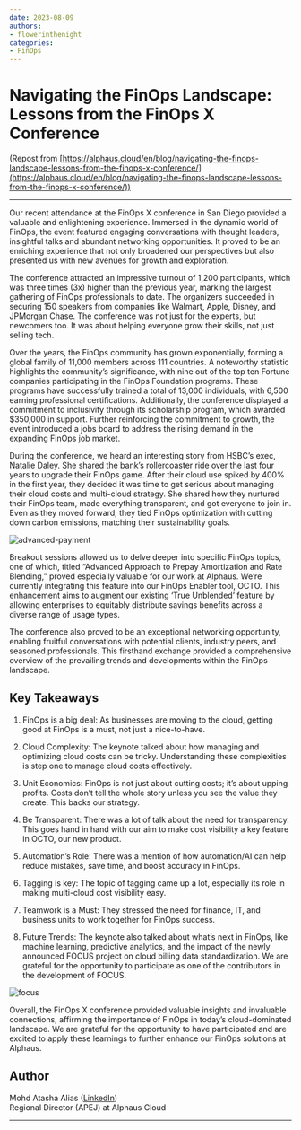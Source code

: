 ```yaml
---
date: 2023-08-09
authors:
- flowerinthenight
categories:
- FinOps
---
```


# Navigating the FinOps Landscape: Lessons from the FinOps X Conference

(Repost from [https://alphaus.cloud/en/blog/navigating-the-finops-landscape-lessons-from-the-finops-x-conference/](https://alphaus.cloud/en/blog/navigating-the-finops-landscape-lessons-from-the-finops-x-conference/))

---

Our recent attendance at the FinOps X conference in San Diego provided a valuable and enlightening experience. Immersed in the dynamic world of FinOps, the event featured engaging conversations with thought leaders, insightful talks and abundant networking opportunities. It proved to be an enriching experience that not only broadened our perspectives but also presented us with new avenues for growth and exploration.

<!-- more -->

The conference attracted an impressive turnout of 1,200 participants, which was three times (3x) higher than the previous year, marking the largest gathering of FinOps professionals to date. The organizers succeeded in securing 150 speakers from companies like Walmart, Apple, Disney, and JPMorgan Chase. The conference was not just for the experts, but newcomers too. It was about helping everyone grow their skills, not just selling tech.

Over the years, the FinOps community has grown exponentially, forming a global family of 11,000 members across 111 countries. A noteworthy statistic highlights the community’s significance, with nine out of the top ten Fortune companies participating in the FinOps Foundation programs. These programs have successfully trained a total of 13,000 individuals, with 6,500 earning professional certifications. Additionally, the conference displayed a commitment to inclusivity through its scholarship program, which awarded $350,000 in support. Further reinforcing the commitment to growth, the event introduced a jobs board to address the rising demand in the expanding FinOps job market.

During the conference, we heard an interesting story from HSBC’s exec, Natalie Daley. She shared the bank’s rollercoaster ride over the last four years to upgrade their FinOps game. After their cloud use spiked by 400% in the first year, they decided it was time to get serious about managing their cloud costs and multi-cloud strategy. She shared how they nurtured their FinOps team, made everything transparent, and got everyone to join in. Even as they moved forward, they tied FinOps optimization with cutting down carbon emissions, matching their sustainability goals.

![advanced-payment](https://drive.google.com/uc?id=14SMK8eCnU9EY8ZJzNNY3jA7ha0-Emmrm)

Breakout sessions allowed us to delve deeper into specific FinOps topics, one of which, titled “Advanced Approach to Prepay Amortization and Rate Blending,” proved especially valuable for our work at Alphaus. We’re currently integrating this feature into our FinOps Enabler tool, OCTO. This enhancement aims to augment our existing ‘True Unblended’ feature by allowing enterprises to equitably distribute savings benefits across a diverse range of usage types.

The conference also proved to be an exceptional networking opportunity, enabling fruitful conversations with potential clients, industry peers, and seasoned professionals. This firsthand exchange provided a comprehensive overview of the prevailing trends and developments within the FinOps landscape.

## Key Takeaways

1) FinOps is a big deal: As businesses are moving to the cloud, getting good at FinOps is a must, not just a nice-to-have.

2) Cloud Complexity: The keynote talked about how managing and optimizing cloud costs can be tricky. Understanding these complexities is step one to manage cloud costs effectively.

3) Unit Economics: FinOps is not just about cutting costs; it’s about upping profits. Costs don’t tell the whole story unless you see the value they create. This backs our strategy.

4) Be Transparent: There was a lot of talk about the need for transparency. This goes hand in hand with our aim to make cost visibility a key feature in OCTO, our new product.

5) Automation’s Role: There was a mention of how automation/AI can help reduce mistakes, save time, and boost accuracy in FinOps.

6) Tagging is key: The topic of tagging came up a lot, especially its role in making multi-cloud cost visibility easy.

7) Teamwork is a Must: They stressed the need for finance, IT, and business units to work together for FinOps success.

8) Future Trends: The keynote also talked about what’s next in FinOps, like machine learning, predictive analytics, and the impact of the newly announced FOCUS project on cloud billing data standardization. We are grateful for the opportunity to participate as one of the contributors in the development of FOCUS.

![focus](https://drive.google.com/uc?id=1GGwjceNg3POLzvhu4JyX5PGdGaXsAJac)

Overall, the FinOps X conference provided valuable insights and invaluable connections, affirming the importance of FinOps in today’s cloud-dominated landscape. We are grateful for the opportunity to have participated and are excited to apply these learnings to further enhance our FinOps solutions at Alphaus.

## Author

Mohd Atasha Alias ([LinkedIn](https://www.linkedin.com/in/mohdatasha/))  
Regional Director (APEJ) at Alphaus Cloud

---
